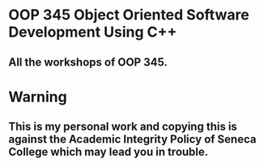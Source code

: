 # OOP 345 Object Oriented Software Development Using C++

## All the workshops of OOP 345.

# Warning

## This is my personal work and copying this is against the Academic Integrity Policy of Seneca College which may lead you in trouble.
